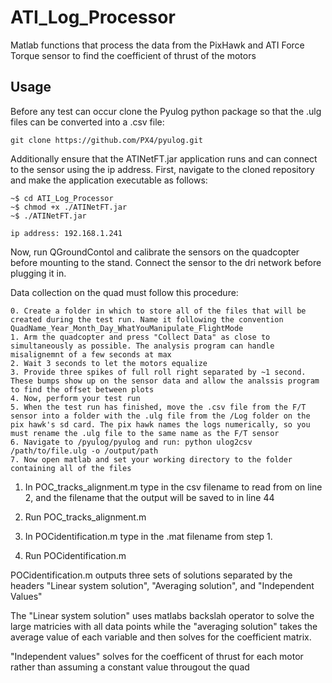 # ATI_Log_Processor

Matlab functions that process the data from the PixHawk and ATI Force Torque sensor to find the coefficient of thrust of the motors


## Usage

Before any test can occur clone the Pyulog python package so that the .ulg files can be converted into a .csv file:
```
git clone https://github.com/PX4/pyulog.git
```

Additionally ensure that the ATINetFT.jar application runs and can connect to the sensor using the ip address. First, navigate to the cloned repository and make the application executable as follows:
```
~$ cd ATI_Log_Processor
~$ chmod +x ./ATINetFT.jar
~$ ./ATINetFT.jar

ip address: 192.168.1.241
```

Now, run QGroundContol and calibrate the sensors on the quadcopter before mounting to the stand. Connect the sensor to the dri network before plugging it in.

Data collection on the quad must follow this procedure:
```
0. Create a folder in which to store all of the files that will be created during the test run. Name it following the convention QuadName_Year_Month_Day_WhatYouManipulate_FlightMode
1. Arm the quadcopter and press "Collect Data" as close to simultaneously as possible. The analysis program can handle misalignemnt of a few seconds at max
2. Wait 3 seconds to let the motors equalize
3. Provide three spikes of full roll right separated by ~1 second. These bumps show up on the sensor data and allow the analssis program to find the offset between plots
4. Now, perform your test run
5. When the test run has finished, move the .csv file from the F/T sensor into a folder with the .ulg file from the /Log folder on the pix hawk's sd card. The pix hawk names the logs numerically, so you must rename the .ulg file to the same name as the F/T sensor
6. Navigate to /pyulog/pyulog and run: python ulog2csv /path/to/file.ulg -o /output/path
7. Now open matlab and set your working directory to the folder containing all of the files
```

1. In POC_tracks_alignment.m type in the csv filename to read from on line 2, and the filename that the output will be saved to   in line 44
2. Run POC_tracks_alignment.m

3. In POCidentification.m type in the .mat filename from step 1.
4. Run POCidentification.m


POCidentification.m outputs three sets of solutions separated by the headers "Linear system solution", "Averaging solution", and "Independent Values"

The "Linear system solution" uses matlabs backslah operator to solve the large matricies with all data points while the "averaging solution" takes the average value of each variable and then solves for the coefficient matrix.

"Independent values" solves for the coefficent of thrust for each motor rather than assuming a constant value througout the quad
